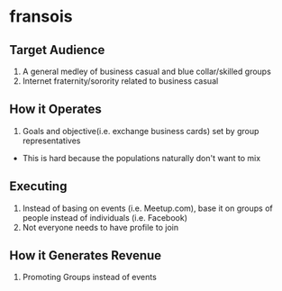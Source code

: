 # fransois

## Target Audience
1. A general medley of business casual and blue collar/skilled groups
2. Internet fraternity/sorority related to business casual

## How it Operates
1. Goals and objective(i.e. exchange business cards) set by group representatives
- This is hard because the populations naturally don't want to mix

## Executing
1. Instead of basing on events (i.e. Meetup.com), base it on groups of people instead of individuals (i.e. Facebook)
2. Not everyone needs to have profile to join

## How it Generates Revenue
1. Promoting Groups instead of events
